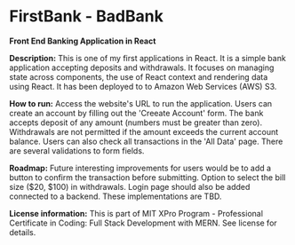 # FirstBank - BadBank

**Front End Banking Application in React**

**Description:** This is one of my first applications in React. It is a simple bank application accepting deposits and withdrawals. It focuses on managing state across components, the use of React context and rendering data using React. It has been deployed to to Amazon Web Services (AWS) S3.

**How to run:** Access the website's URL to run the application. Users can create an account by filling out the 'Creeate Account' form. The bank accepts deposit of any amount (numbers must be greater than zero). Withdrawals are not permitted if the amount exceeds the current account balance. Users can also check all transactions in the 'All Data' page. There are several validations to form fields. 

**Roadmap:** Future interesting improvements for users would be to add a button to confirm the transaction before submitting. Option to select the bill size ($20, $100) in withdrawals. Login page should also be added connected to a backend. These implementations are TBD.

**License information:** This is part of MIT XPro Program - Professional Certificate in Coding: Full Stack Development with MERN. See license for details.
